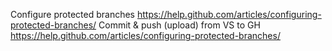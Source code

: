 Configure protected branches 
https://help.github.com/articles/configuring-protected-branches/ 
Commit & push (upload) from VS to GH https://help.github.com/articles/configuring-protected-branches/
